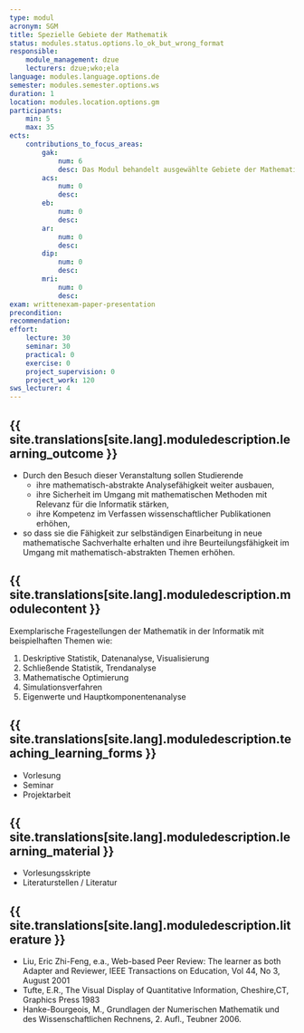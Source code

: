 ```yaml
---
type: modul
acronym: SGM
title: Spezielle Gebiete der Mathematik
status: modules.status.options.lo_ok_but_wrong_format
responsible: 
    module_management: dzue
    lecturers: dzue;wko;ela
language: modules.language.options.de
semester: modules.semester.options.ws
duration: 1
location: modules.location.options.gm
participants: 
    min: 5
    max: 35
ects: 
    contributions_to_focus_areas:
        gak: 
            num: 6
            desc: Das Modul behandelt ausgewählte Gebiete der Mathematik in einem Vorlesungsteil. Zusätzlich erarbeiten die Studierenden in Kleingruppen selbstständig ein ausgewähltes Spezialthema der Mathematik, zu welchem eine Ausarbeitung (angelehnt an eine wissenschaftliche Veröffentlichung) und eine Präsentation (angelehnt an eine Präsentation auf einer Konferenz) erstellt bzw. gehalten wird.
        acs: 
            num: 0
            desc:
        eb: 
            num: 0
            desc:
        ar: 
            num: 0
            desc:
        dip: 
            num: 0
            desc:
        mri: 
            num: 0
            desc:
exam: writtenexam-paper-presentation
precondition: 
recommendation: 
effort:
    lecture: 30
    seminar: 30
    practical: 0
    exercise: 0
    project_supervision: 0
    project_work: 120
sws_lecturer: 4  
---
```




## {{ site.translations[site.lang].moduledescription.learning_outcome }}
<!-- Learning Outcome -->

* Durch den Besuch dieser Veranstaltung sollen Studierende  
    * ihre mathematisch-abstrakte Analysefähigkeit weiter ausbauen,
    * ihre Sicherheit im Umgang mit mathematischen Methoden mit Relevanz für die Informatik stärken, 
    * ihre Kompetenz im Verfassen wissenschaftlicher Publikationen erhöhen,
* so dass sie die Fähigkeit zur selbständigen Einarbeitung in neue mathematische Sachverhalte erhalten und ihre Beurteilungsfähigkeit im Umgang mit mathematisch-abstrakten Themen erhöhen.

  
## {{ site.translations[site.lang].moduledescription.modulecontent }}
<!-- Modulinhalt -->

Exemplarische Fragestellungen der Mathematik in der Informatik mit beispielhaften Themen wie:
1. Deskriptive Statistik, Datenanalyse, Visualisierung
2. Schließende Statistik, Trendanalyse
3. Mathematische Optimierung
4. Simulationsverfahren
5. Eigenwerte und Hauptkomponentenanalyse


## {{ site.translations[site.lang].moduledescription.teaching_learning_forms }}
<!-- Lehr- und Lernformen -->

* Vorlesung
* Seminar
* Projektarbeit



## {{ site.translations[site.lang].moduledescription.learning_material }}
<!-- Zur Verfügung gestelltes Lehrmaterial -->

* Vorlesungsskripte
* Literaturstellen / Literatur


## {{ site.translations[site.lang].moduledescription.literature }}
<!-- Weiterführende Literatur -->

* Liu, Eric Zhi-Feng, e.a., Web-based Peer Review: The learner as both Adapter and Reviewer, IEEE Transactions on Education, Vol 44, No 3, August 2001
* Tufte, E.R., The Visual Display of Quantitative Information, Cheshire,CT, Graphics Press 1983
* Hanke-Bourgeois, M., Grundlagen der Numerischen Mathematik und des Wissenschaftlichen Rechnens, 2. Aufl., Teubner 2006.